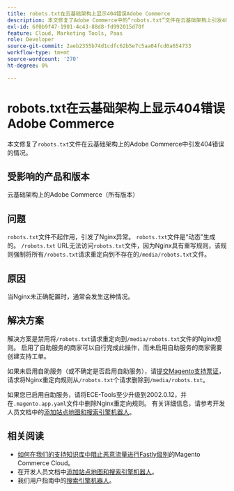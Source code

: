 ```yaml
---
title: robots.txt在云基础架构上显示404错误Adobe Commerce
description: 本文修复了Adobe Commerce中的“robots.txt”文件在云基础架构上引发404错误的问题。
exl-id: 6f0b9f47-1901-4c43-88d8-fd992015d70f
feature: Cloud, Marketing Tools, Paas
role: Developer
source-git-commit: 2aeb2355b74d1cdfc62b5e7c5aa04fcd0a654733
workflow-type: tm+mt
source-wordcount: '270'
ht-degree: 0%

---
```


# robots.txt在云基础架构上显示404错误Adobe Commerce

本文修复了`robots.txt`文件在云基础架构上的Adobe Commerce中引发404错误的情况。

## 受影响的产品和版本

云基础架构上的Adobe Commerce（所有版本）

## 问题

`robots.txt`文件不起作用，引发了Nginx异常。 `robots.txt`文件是“动态”生成的。 `/robots.txt` URL无法访问`robots.txt`文件，因为Nginx具有重写规则，该规则强制将所有`/robots.txt`请求重定向到不存在的`/media/robots.txt`文件。

## 原因

当Nginx未正确配置时，通常会发生这种情况。

## 解决方案

解决方案是禁用将`/robots.txt`请求重定向到`/media/robots.txt`文件的Nginx规则。 启用了自助服务的商家可以自行完成此操作，而未启用自助服务的商家需要创建支持工单。

如果未启用自助服务（或不确定是否启用自助服务），请[提交Magento支持票证](/help/help-center-guide/help-center/magento-help-center-user-guide.md#submit-ticket)，请求将Nginx重定向规则从`/robots.txt`个请求删除到`/media/robots.txt`。

如果您已启用自助服务，请将ECE-Tools至少升级到2002.0.12，并在`.magento.app.yaml`文件中删除Nginx重定向规则。 有关详细信息，请参考开发人员文档中的[添加站点地图和搜索引擎机器人](https://experienceleague.adobe.com/docs/commerce-cloud-service/user-guide/configure-store/robots-sitemap.html)。

## 相关阅读

* [如何在我们的支持知识库中阻止恶意流量进行Fastly级别](/help/how-to/general/block-malicious-traffic-for-magento-commerce-on-fastly-level.md)的Magento Commerce Cloud。
* 在开发人员文档中[添加站点地图和搜索引擎机器人](https://experienceleague.adobe.com/en/docs/commerce-cloud-service/user-guide/configure-store/robots-sitemap)。
* 我们用户指南中的[搜索引擎机器人](https://experienceleague.adobe.com/docs/commerce-admin/marketing/seo/seo-overview.html#search-engine-robots)。
